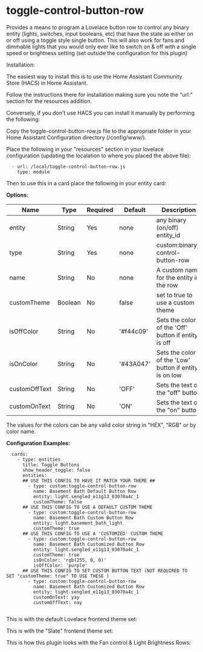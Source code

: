 # toggle-control-button-row

Provides a means to program a Lovelace button row to control any binary entity (lights, switches, input booleans, etc) that have the state as either on or off using a toggle style single button. 
This will also work for fans and dimmable lights that you would only ever like to switch on & off with a single speed or brightness setting (set outside the configuration for this plugin)

Installation:

The easiest way to install this is to use the Home Assistant Community Store (HACS) in Home Assistant.

Follow the instructions there for installation making sure you note the "url:" section for the resources addition.


Conversely, if you don't use HACS you can install it manually by performing the following:

Copy the toggle-control-button-row.js file to the appropriate folder in your Home Assistant Configuration directory (/config/www/).

Place the following in your "resources" section in your lovelace configuration (updating the localation to where you placed the above file):

  ```
    - url: /local/toggle-control-button-row.js
      type: module
  ```
    
Then to use this in a card place the following in your entity card:


<b>Options:</b>

| Name | Type | Required | Default | Description |
| --- | --- | --- | --- | --- |
| entity | String | Yes | none | any binary (on/off) entity_id |
| type | String | Yes | none | custom:binary-control-button-row |
| name | String | No | none | A custom name for the entity in the row |
| customTheme | Boolean | No | false | set to true to use a custom theme |
| isOffColor | String | No | '#f44c09' | Sets the color of the 'Off' button if entity is off |
| isOnColor | String | No | '#43A047' | Sets the color of the 'Low' button if entity is on low |
| customOffText | String | No | 'OFF' | Sets the text of the "off" button |
| customOnText | String | No | 'ON' | Sets the text of the "on" button |

The values for the colors can be any valid color string in "HEX", "RGB" or by color name.

<b>Configuration Examples:</b>
    
  ```
    cards:
      - type: entities
        title: Toggle Buttons
        show_header_toggle: false
        entities:
        ## USE THIS CONFIG TO HAVE IT MATCH YOUR THEME ##
          - type: custom:toggle-control-button-row
            name: Basement Bath Default Button Row
            entity: light.sengled_e11g13_03070a4c_1
            customTheme: false
        ## USE THIS CONFIG TO USE A DEFAULT CUSTOM THEME
          - type: custom:toggle-control-button-row
            name: Basement Bath Custom Button Row
            entity: light.basement_bath_light
            customTheme: true
        ## USE THIS CONFIG TO USE A 'CUSTOMZED' CUSTOM THEME
          - type: custom:toggle-control-button-row
            name: Basement Bath Customized Button Row
            entity: light.sengled_e11g13_03070a4c_1
            customTheme: true
            isOnColor: 'rgb(255, 0, 0)'
            isOffColor: 'purple'
        ## USE THIS CONFIG TO SET CUSTOM BUTTON TEXT (NOT REQUIRED TO SET "customTheme: true" TO USE THESE )
          - type: custom:toggle-control-button-row
            name: Basement Bath Customized Button Row
            entity: light.sengled_e11g13_03070a4c_1
            customOnText: yay
            customOffText: nay
            
  ```

This is with the default Lovelace frontend theme set:




This is with the "Slate" frontend theme set:



This is how this plugin looks with the Fan control & Light Brightness Rows:


